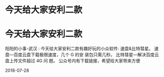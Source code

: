 # 今天给大家安利二款

# 今天给大家安利二款

阳阳的小事-武汉 : 今天给大家安利二款有趣好玩的小众软件: 速盘&比特彗星。 速盘—百度云盘下载极限速度，几个 G 的安 装包只需几秒。 比特彗星—解决百度云盘上传文件超过 4G 问 题。 公众号内有下载链接，希望给大家带来方便

2018-07-28